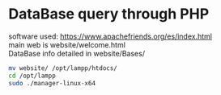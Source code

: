 # DataBase query through PHP
software used: https://www.apachefriends.org/es/index.html  
main web is website/welcome.html  
DataBase info detailed in website/Bases/  
``` bash
mv website/ /opt/lampp/htdocs/
cd /opt/lampp
sudo ./manager-linux-x64
```
